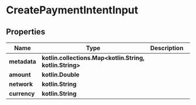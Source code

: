 
# CreatePaymentIntentInput

## Properties
Name | Type | Description | Notes
------------ | ------------- | ------------- | -------------
**metadata** | **kotlin.collections.Map&lt;kotlin.String, kotlin.String&gt;** |  | 
**amount** | **kotlin.Double** |  | 
**network** | **kotlin.String** |  |  [optional]
**currency** | **kotlin.String** |  |  [optional]



